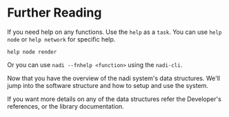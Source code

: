# Further Reading
If you need help on any functions. Use the `help` as a `task`. You can use `help node` or `help network` for specific help.

```task run
help node render
```

Or you can use `nadi --fnhelp <function>` using the `nadi-cli`.

Now that you have the overview of the nadi system's data
structures. We'll jump into the software structure and how to setup
and use the system.

If you want more details on any of the data structures refer the
Developer's references, or the library documentation.
